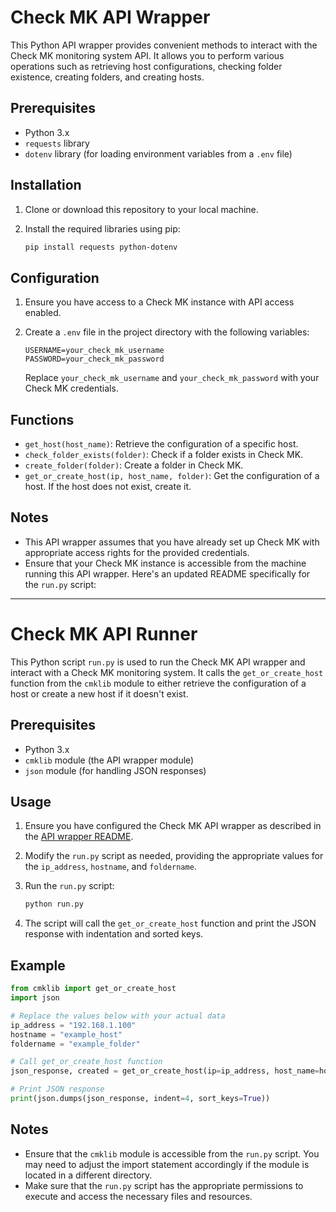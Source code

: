 
# Check MK API Wrapper

This Python API wrapper provides convenient methods to interact with the Check MK monitoring system API. It allows you to perform various operations such as retrieving host configurations, checking folder existence, creating folders, and creating hosts.

## Prerequisites

- Python 3.x
- `requests` library
- `dotenv` library (for loading environment variables from a `.env` file)

## Installation

1. Clone or download this repository to your local machine.

2. Install the required libraries using pip:

   ```bash
   pip install requests python-dotenv
   ```

## Configuration

1. Ensure you have access to a Check MK instance with API access enabled.

2. Create a `.env` file in the project directory with the following variables:

   ```dotenv
   USERNAME=your_check_mk_username
   PASSWORD=your_check_mk_password
   ```

   Replace `your_check_mk_username` and `your_check_mk_password` with your Check MK credentials.

## Functions

- `get_host(host_name)`: Retrieve the configuration of a specific host.
- `check_folder_exists(folder)`: Check if a folder exists in Check MK.
- `create_folder(folder)`: Create a folder in Check MK.
- `get_or_create_host(ip, host_name, folder)`: Get the configuration of a host. If the host does not exist, create it.

## Notes

- This API wrapper assumes that you have already set up Check MK with appropriate access rights for the provided credentials.
- Ensure that your Check MK instance is accessible from the machine running this API wrapper.
Here's an updated README specifically for the `run.py` script:

---

# Check MK API Runner

This Python script `run.py` is used to run the Check MK API wrapper and interact with a Check MK monitoring system. It calls the `get_or_create_host` function from the `cmklib` module to either retrieve the configuration of a host or create a new host if it doesn't exist.

## Prerequisites

- Python 3.x
- `cmklib` module (the API wrapper module)
- `json` module (for handling JSON responses)

## Usage

1. Ensure you have configured the Check MK API wrapper as described in the [API wrapper README](#check-mk-api-wrapper).

2. Modify the `run.py` script as needed, providing the appropriate values for the `ip_address`, `hostname`, and `foldername`.

3. Run the `run.py` script:

   ```bash
   python run.py
   ```

4. The script will call the `get_or_create_host` function and print the JSON response with indentation and sorted keys.

## Example

```python
from cmklib import get_or_create_host
import json

# Replace the values below with your actual data
ip_address = "192.168.1.100"
hostname = "example_host"
foldername = "example_folder"

# Call get_or_create_host function
json_response, created = get_or_create_host(ip=ip_address, host_name=hostname, folder=foldername)

# Print JSON response
print(json.dumps(json_response, indent=4, sort_keys=True))
```

## Notes

- Ensure that the `cmklib` module is accessible from the `run.py` script. You may need to adjust the import statement accordingly if the module is located in a different directory.
- Make sure that the `run.py` script has the appropriate permissions to execute and access the necessary files and resources.

